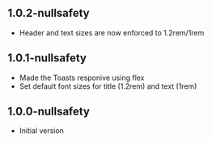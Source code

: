 ## 1.0.2-nullsafety
- Header and text sizes are now enforced to 1.2rem/1rem

## 1.0.1-nullsafety
- Made the Toasts responive using flex
- Set default font sizes for title (1.2rem) and text (1rem)

## 1.0.0-nullsafety
- Initial version
